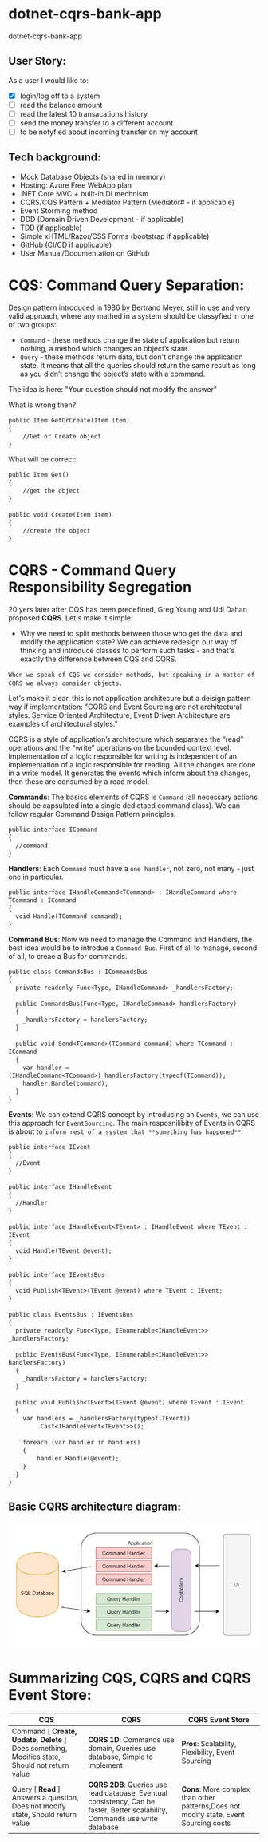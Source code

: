 # dotnet-cqrs-bank-app
dotnet-cqrs-bank-app


## User Story:
As a user I would like to:
  - [x] login/log off to a system
  - [ ] read the balance amount
  - [ ] read the latest 10 transacations history 
  - [ ] send the money transfer to a different account
  - [ ] to be notyfied about incoming transfer on my account

## Tech background:
  - Mock Database Objects (shared in memory)
  - Hosting: Azure Free WebApp plan
  - .NET Core MVC + built-in DI mechnism
  - CQRS/CQS Pattern + Mediator Pattern (Mediator# - if applicable)
  - Event Storming method
  - DDD (Domain Driven Development - if applicable)
  - TDD (if applicable)
  - Simple xHTML/Razor/CSS Forms (bootstrap if applicable)
  - GitHub (CI/CD if applicable)
  - User Manual/Documentation on GitHub
  
  
  
# CQS: Command Query Separation:
Design pattern introduced in 1986 by Bertrand Meyer, still in use and very valid approach, where any mathed in a system should be classyfied in one of two groups:
 - `Command` - these methods change the state of application but return nothing, a method which changes an object’s state.
 - `Query` - these methods return data, but don't change the application state. It means that all the queries should return the same result as long as you didn’t change the object’s state with a command.

The idea is here:
"Your question should not modify the answer"

What is wrong then?
```
public Item GetOrCreate(Item item)
{
	//Get or Create object
}
```

What will be correct:
```
public Item Get() 
{
	//get the object
}

public void Create(Item item)
{
	//create the object
}
```



# CQRS - Command Query Responsibility Segregation
20 yers later after CQS has been predefined, Greg Young and Udi Dahan proposed **CQRS**. Let's make it simple:
 - Why we need to split methods between those who get the data and modify the application state? We can achieve redesign our way of thinking and introduce classes to perform such tasks - and that's exactly the difference between CQS and CQRS.

`When we speak of CQS we consider methods, but speaking in a matter of CQRS we always consider objects.`

Let's make it clear, this is not application architecure but a deisign pattern way if implementation:
"CQRS and Event Sourcing are not architectural styles. Service Oriented Architecture, Event Driven Architecture are examples of architectural styles."
 
CQRS is a style of application’s architecture which separates the “read” operations and the “write” operations on the bounded context level.
Implementation of a logic responsible for writing is independent of an implementation of a logic responsible for reading.
All the changes are done in a write model. It generates the events which inform about the changes, then these are consumed by a read model.

**Commands**: The basics elements of CQRS is `Command` (all necessary actions should be capsulated into a single dedictaed command class). We can follow regular Command Design Pattern principles.
```
public interface ICommand
{
  //command
}
```

**Handlers**: Each `Command` must have a `one handler`, not zero, not many - just one in particular.
```
public interface IHandleCommand<TCommand> : IHandleCommand where TCommand : ICommand
{
  void Handle(TCommand command);
}
```

**Command Bus**: Now we need to manage the Command and Handlers, the best idea would be to introdue a `Command Bus`. First of all to manage, second of all, to creae a Bus for commands.
```
public class CommandsBus : ICommandsBus
{
  private readonly Func<Type, IHandleCommand> _handlersFactory;
 
  public CommandsBus(Func<Type, IHandleCommand> handlersFactory)
  {
	_handlersFactory = handlersFactory;
  }
 
  public void Send<TCommand>(TCommand command) where TCommand : ICommand
  {
	var handler = (IHandleCommand<TCommand>)_handlersFactory(typeof(TCommand));
	handler.Handle(command);
  }
}
```

**Events**: We can extend CQRS concept by introducing an `Events`, we can use this approach for `EventSourcing`. The main resposnilibity of Events in CQRS is about to `inform rest of a system that **something has happened**`:
```
public interface IEvent
{
  //Event 
}

public interface IHandleEvent
{
  //Handler
}

public interface IHandleEvent<TEvent> : IHandleEvent where TEvent : IEvent
{
  void Handle(TEvent @event);
}

public interface IEventsBus
{
  void Publish<TEvent>(TEvent @event) where TEvent : IEvent;
}

public class EventsBus : IEventsBus
{
  private readonly Func<Type, IEnumerable<IHandleEvent>> _handlersFactory;
 
  public EventsBus(Func<Type, IEnumerable<IHandleEvent>> handlersFactory)
  {
	_handlersFactory = handlersFactory;
  }
 
  public void Publish<TEvent>(TEvent @event) where TEvent : IEvent
  {
	var handlers = _handlersFactory(typeof(TEvent))
		.Cast<IHandleEvent<TEvent>>();
 
	foreach (var handler in handlers)
	{
		handler.Handle(@event);
	}
  }
}
```

## Basic CQRS architecture diagram:
![alt text](https://github.com/gwasylow/dotnet-cqrs-bank-app/blob/master/Images/cqrs-basic-architecture.PNG)	



# Summarizing CQS, CQRS and CQRS Event Store:

| CQS  | CQRS | CQRS Event Store |
| ------------- | ------------- | ------------- |
| Command [ **Create, Update, Delete** ] Does something, Modifies state, Should not return value | **CQRS 1D**: Commands use domain, Queries use database, Simple to implement | **Pros**: Scalability, Flexibility, Event Sourcing |
| Query [ **Read** ] Answers a question, Does not modify state, Should return value | **CQRS 2DB**: Queries use read database, Eventual consistency, Can be faster, Better scalability, Commands use write database | **Cons**: More complex than other patterns,Does not modify state, Event Sourcing costs |


  



